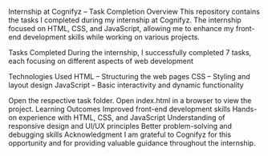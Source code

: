 Internship at Cognifyz – Task Completion
Overview
This repository contains the tasks I completed during my internship at Cognifyz. The internship focused on HTML, CSS, and JavaScript, allowing me to enhance my front-end development skills while working on various projects.

Tasks Completed
During the internship, I successfully completed 7 tasks, each focusing on different aspects of web development

Technologies Used
HTML – Structuring the web pages
CSS – Styling and layout design
JavaScript – Basic interactivity and dynamic functionality

Open the respective task folder.
Open index.html in a browser to view the project.
Learning Outcomes
Improved front-end development skills
Hands-on experience with HTML, CSS, and JavaScript
Understanding of responsive design and UI/UX principles
Better problem-solving and debugging skills
Acknowledgment
I am grateful to Cognifyz for this opportunity and for providing valuable guidance throughout the internship.
